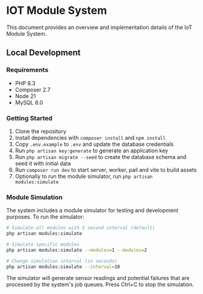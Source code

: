 # IOT Module System

This document provides an overview and implementation details of the IoT Module System.

## Local Development

### Requirements

- PHP 8.3
- Composer 2.7
- Node 21
- MySQL 8.0

### Getting Started

1. Clone the repository
2. Install dependencies with `composer install` and `npm install`
3. Copy `.env.example` to `.env` and update the database credentials
4. Run `php artisan key:generate` to generate an application key
5. Run `php artisan migrate --seed` to create the database schema and seed it with initial data
6. Run `composer run dev` to start server, worker, pail and vite to build assets
7. Optionally to run the module simulator, run `php artisan modules:simulate`

### Module Simulation

The system includes a module simulator for testing and development purposes. To run the simulator:

```bash
# Simulate all modules with 5 second interval (default)
php artisan modules:simulate

# Simulate specific modules
php artisan modules:simulate --modules=1 --modules=2

# Change simulation interval (in seconds)
php artisan modules:simulate --interval=10
```

The simulator will generate sensor readings and potential failures that are processed by the system's job queues. Press Ctrl+C to stop the simulation.
